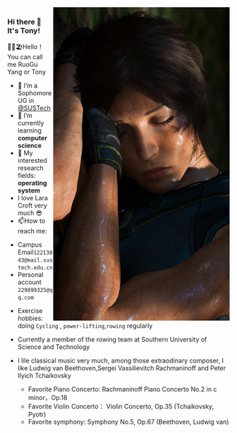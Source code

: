 
<img align='right' src='https://github.com/Tonyyang0606/Tonyyang0606/blob/main/%249TULN1UWPBEL360%7BS7WV7D_tmb.jpg' width='400px'> 

### Hi there 👋 It's Tony! 

🙎‍♂️🏖️Hello！You can call me RuoGu Yang or Tony

<!--
**Tonyyang0606/Tonyyang0606** is a ✨ _special_ ✨ repository because its `README.md` (this file) appears on your GitHub profile.-->




- 🔭 I’m a Sophomore UG in [@SUSTech](https://www.sustech.edu.cn/) <br>
- 🌱 I’m currently learning **computer science**
- 👯 My interested research fields: **operating system**
- I love Lara Croft very much 😎
- 📫How to reach me:
 +  Campus Email`12213043@mail.sustech.edu.cn`
 +  Personal account `229899325@qq.com`
- Exercise hobbies: doing `Cycling` , `power-lifting`,`rowing` regularly
- Currently a member of the rowing team at Southern University of Science and Technology
- I lile classical music very much, among those extraodinary composer, I like Ludwig van Beethoven,Sergei Vassilievitch Rachmaninoff and Peter Ilyich Tchaikovsky


  - Favorite Piano Concerto: Rachmaninoff Piano Concerto No.2 in c minor，Op.18
  - Favorite Violin Concerto： Violin Concerto, Op.35 (Tchaikovsky, Pyotr)
  - Favorite symphony: Symphony No.5, Op.67 (Beethoven, Ludwig van)
